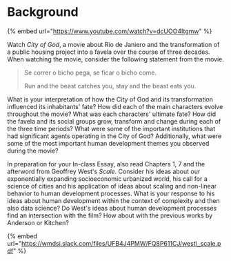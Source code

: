 # Background

{% embed url="https://www.youtube.com/watch?v=dcUOO4Itgmw" %}

Watch _City of God_, a movie about Rio de Janiero and the transformation of a public housing project into a favela over the course of three decades.  When watching the movie, consider the following statement from the movie.

> Se correr o bicho pega, se ficar o bicho come.
>
> Run and the beast catches you, stay and the beast eats you.

What is your interpretation of how the City of God and its transformation influenced its inhabitants' fate?  How did each of the main characters evolve throughout the movie? What was each characters' ultimate fate?  How did the favela and its social groups grow, transform and change during each of the three time periods?  What were some of the important institutions that had significant agents operating in the City of God? Additionally, what were some of the most important human development themes you observed during the movie?

In preparation for your In-class Essay, also read Chapters 1, 7 and the afterword from Geoffrey West's _Scale_.  Consider his ideas about our exponentially expanding socioeconomic urbanized world, his call for a science of cities and his application of ideas about scaling and non-linear behavior to human development processes.  What is your response to his ideas about human development within the context of complexity and then also data science?  Do West's ideas about human development processes find an intersection with the film?  How about with the previous works by Anderson or Kitchen?

{% embed url="https://wmdsi.slack.com/files/UFB4J4PMW/FQ8P611CJ/west\_scale.pdf" %}










